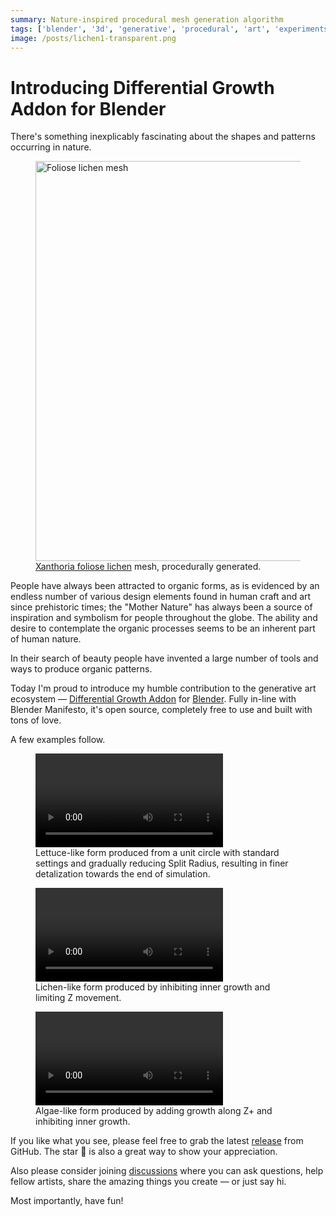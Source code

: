 ```yaml
---
summary: Nature-inspired procedural mesh generation algorithm
tags: ['blender', '3d', 'generative', 'procedural', 'art', 'experiments']
image: /posts/lichen1-transparent.png
---
```


# Introducing Differential Growth Addon for Blender

There's something inexplicably fascinating about the shapes and patterns occurring in nature.

<figure>
    <img src="/posts/lichen1-transparent.png"
        width="640"
        alt="Foliose lichen mesh"/>
    <figcaption>
        <a href="https://en.wikipedia.org/wiki/Xanthoria_parietina" target="_blank">Xanthoria foliose lichen</a>
        mesh, procedurally generated.
    </figcaption>
</figure>

People have always been attracted to organic forms, as is evidenced by an endless number of various design elements found in human craft and art since prehistoric times; the "Mother Nature" has always been a source of inspiration and symbolism for people throughout the globe. The ability and desire to contemplate the organic processes seems to be an inherent part of human nature.

In their search of beauty people have invented a large number of tools and ways to produce organic patterns.

Today I'm proud to introduce my humble contribution to the generative art ecosystem — [Differential Growth Addon](https://github.com/inca/blender-differential-growth) for [Blender](https://www.blender.org/). Fully in-line with Blender Manifesto, it's open source, completely free to use and built with tons of love.

A few examples follow.

<figure>
    <video controls autoplay loop>
        <source src="/posts/dg-lettuce.mp4" type="video/mp4"/>
    </video>
    <figcaption>
    Lettuce-like form produced from a unit circle with standard settings and gradually reducing Split Radius, resulting in finer detalization towards the end of simulation.
    </figcaption>
</figure>

<figure>
    <video controls autoplay loop>
        <source src="/posts/dg-lichen.mp4" type="video/mp4"/>
    </video>
    <figcaption>
    Lichen-like form produced by inhibiting inner growth and limiting Z movement.
    </figcaption>
</figure>

<figure>
    <video controls autoplay loop>
        <source src="/posts/dg-algae.mp4" type="video/mp4"/>
    </video>
    <figcaption>
    Algae-like form produced by adding growth along Z+ and inhibiting inner growth.
    </figcaption>
</figure>

If you like what you see, please feel free to grab the latest [release](https://github.com/inca/blender-differential-growth/releases/latest) from GitHub. The star 🌟 is also a great way to show your appreciation.

Also please consider joining [discussions](https://github.com/inca/blender-differential-growth/discussions) where you can ask questions, help fellow artists, share the amazing things you create — or just say hi.

Most importantly, have fun!
